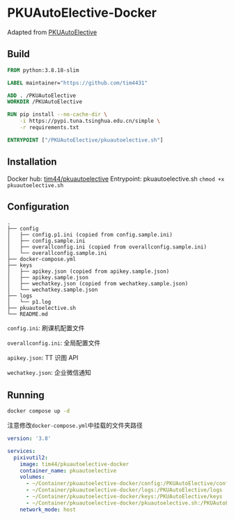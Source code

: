 # PKUAutoElective-Docker

Adapted from [PKUAutoElective](https://github.com/zhongxinghong/PKUAutoElective)

## Build
```dockerfile
FROM python:3.8.18-slim

LABEL maintainer="https://github.com/tim4431"

ADD . /PKUAutoElective
WORKDIR /PKUAutoElective

RUN pip install --no-cache-dir \
    -i https://pypi.tuna.tsinghua.edu.cn/simple \
    -r requirements.txt

ENTRYPOINT ["/PKUAutoElective/pkuautoelective.sh"]
```

## Installation
Docker hub: [tim44/pkuautoelective](https://hub.docker.com/repository/docker/tim44/pkuautoelective-docker)
Entrypoint: pkuautoelective.sh
`chmod +x pkuautoelective.sh`

## Configuration
```
.
├── config
│   ├── config.p1.ini (copied from config.sample.ini)
│   ├── config.sample.ini
│   ├── overallconfig.ini (copied from overallconfig.sample.ini)
│   └── overallconfig.sample.ini
├── docker-compose.yml
├── keys
│   ├── apikey.json (copied from apikey.sample.json)
│   ├── apikey.sample.json
│   ├── wechatkey.json (copied from wechatkey.sample.json)
│   └── wechatkey.sample.json
├── logs
│   └── p1.log
├── pkuautoelective.sh
└── README.md
```

`config.ini`: 刷课机配置文件

`overallconfig.ini`: 全局配置文件

`apikey.json`: TT 识图 API

`wechatkey.json`: 企业微信通知

## Running
```bash
docker compose up -d
```

注意修改`docker-compose.yml`中挂载的文件夹路径
``` yaml
version: '3.8'

services:
  pixivutil2:
    image: tim44/pkuautoelective-docker
    container_name: pkuautoelective
    volumes:
      - ~/Container/pkuautoelective-docker/config:/PKUAutoElective/config
      - ~/Container/pkuautoelective-docker/logs:/PKUAutoElective/logs
      - ~/Container/pkuautoelective-docker/keys:/PKUAutoElective/keys
      - ~/Container/pkuautoelective-docker/pkuautoelective.sh:/PKUAutoElective/pkuautoelective.sh
    network_mode: host
```